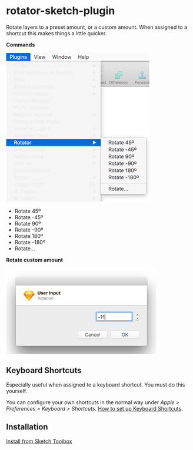 # rotator-sketch-plugin

Rotate layers to a preset amount, or a custom amount. When assigned to a shortcut this makes things a little quicker.



**Commands**

![Example](screenshots/menu.png?raw=true "Example")

- Rotate 45º
- Rotate -45º
- Rotate 90º
- Rotate -90º
- Rotate 180º
- Rotate -180º
- Rotate...

**Rotate custom amount**

![Example](screenshots/dialog.png?raw=true "Example")

## Keyboard Shortcuts

Especially useful when assigned to a keyboard shortcut. You must do this yourself.

You can configure your own shortcuts in the normal way under _Apple > Preferences > Keyboard > Shortcuts_. [How to set up Keyboard Shortcuts](http://www.sketchtips.info/articles/custom-shortcuts).

## Installation

[Install from Sketch Toolbox](http://sketchtoolbox.com/)
